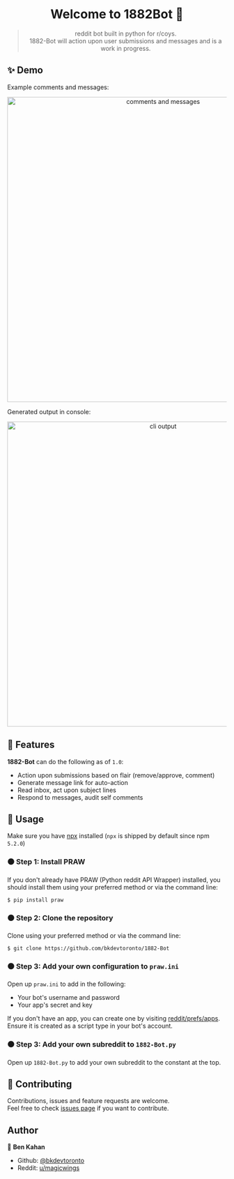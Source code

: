 <h1 align="center">Welcome to 1882Bot 🐓</h1>

> <p align="center">reddit bot built in python for r/coys.<br /> 1882-Bot will action upon user submissions and messages and is a work in progress.</p>

## ✨ Demo

Example comments and messages:

<p align="center">
  <img width="700" align="center" src="https://i.imgur.com/878og9x.png" alt="comments and messages"/>
</p>

Generated output in console:

<p align="center">
  <img width="700" src="https://i.imgur.com/e2kiHNe.png" alt="cli output"/>
</p>

## 🌌 Features

**1882-Bot** can do the following as of `1.0`:

* Action upon submissions based on flair (remove/approve, comment)
* Generate message link for auto-action
* Read inbox, act upon subject lines
* Respond to messages, audit self comments

## 🚀 Usage

Make sure you have [npx](https://www.npmjs.com/package/npx) installed (`npx` is shipped by default since npm `5.2.0`)

### ⚫ Step 1: Install PRAW

If you don't already have PRAW (Python reddit API Wrapper) installed, you should install them using your preferred method or via the command line:

    $ pip install praw

### ⚫ Step 2: Clone the repository

Clone using your preferred method or via the command line:

    $ git clone https://github.com/bkdevtoronto/1882-Bot

### ⚫ Step 3: Add your own configuration to `praw.ini`

Open up `praw.ini` to add in the following:

* Your bot's username and password
* Your app's secret and key

If you don't have an app, you can create one by visiting [reddit/prefs/apps](https://www.reddit.com/prefs/apps). Ensure it is created as a script type in your bot's account.

### ⚫ Step 3: Add your own subreddit to `1882-Bot.py`

Open up `1882-Bot.py` to add your own subreddit to the constant at the top.

## 🤝 Contributing

Contributions, issues and feature requests are welcome.<br />
Feel free to check [issues page](https://github.com/bkdevtoronto/1882bot/issues) if you want to contribute.

## Author

👤 **Ben Kahan**

- Github: [@bkdevtoronto](https://github.com/bkdevtoronto)
- Reddit: [u/magicwings](https://reddit.com/u/magicwings)
